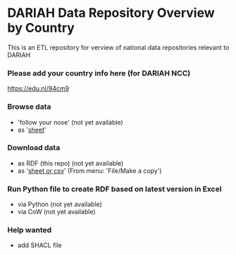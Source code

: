 # DARIAH Data Repository Overview by Country
This is an ETL repository for verview of national data repositories relevant to DARIAH

### Please add your country info here (for DARIAH NCC)
https://edu.nl/94cm9

### Browse data
- 'follow your nose' (not yet available)
- as '[sheet](https://edu.nl/94cm9)'

### Download data
- as RDF (this repo) (not yet available)
- as '[sheet or csv](https://edu.nl/94cm9)' (From menu: 'File/Make a copy')

### Run Python file to create RDF based on latest version in Excel
- via Python (not yet available)
- via CoW (not yet available)

### Help wanted
- add SHACL file
